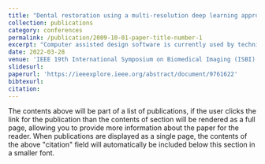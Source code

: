 ```yaml
---
title: "Dental restoration using a multi-resolution deep learning approach <br/><img src='/images/dental.png' width='600' height='400'>"
collection: publications
category: conferences
permalink: /publication/2009-10-01-paper-title-number-1
excerpt: "Computer assisted design software is currently used by technicians to design dental crowns. However, this process involves manual adjustments that are time consuming and lead to great variability in quality of the design since they depend on the technician’s experience. We developed a fully automatic approach that learns from natural teeth in dental scans using 3D conditional shape completion. Our work extends depth map-based approaches to generate crown shapes in 3D directly. Using a Generative Adversarial Network (GAN), our deep learning model is able to generate patient-specific point clouds of teeth starting from normalized incomplete point clouds. The model generates a crowns outer surface that looks realistic, with a mean Chamfer Distance (CD) of 0.55 millimiter when compared to real teeth."
date: 2022-03-28
venue: 'IEEE 19th International Symposium on Biomedical Imaging (ISBI)'
slidesurl: 
paperurl: 'https://ieeexplore.ieee.org/abstract/document/9761622'
bibtexurl: 
citation:
---
```

The contents above will be part of a list of publications, if the user clicks the link for the publication than the contents of section will be rendered as a full page, allowing you to provide more information about the paper for the reader. When publications are displayed as a single page, the contents of the above "citation" field will automatically be included below this section in a smaller font.
